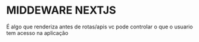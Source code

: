 # MIDDEWARE NEXTJS

É algo que renderiza antes de rotas/apis
vc pode controlar o que o usuario tem acesso na aplicação
